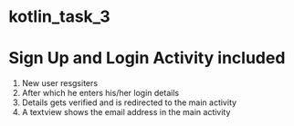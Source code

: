 # kotlin_task_3
# Sign Up and Login Activity included

1. New user resgsiters
2. After which he enters his/her login details
3. Details gets verified and is redirected to the main activity
4. A textview shows the email address in the main activity
